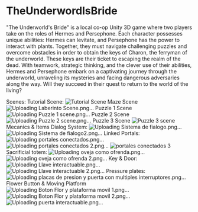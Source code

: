 # TheUnderwordlsBride
"The Underworld's Bride" is a local co-op Unity 3D game where two players take on the roles of Hermes and Persephone.
Each character possesses unique abilities: Hermes can levitate, and Persephone has the power to interact with plants.
Together, they must navigate challenging puzzles and overcome obstacles in order to obtain the keys of Charon, the ferryman of the underworld. 
These keys are their ticket to escaping the realm of the dead. With teamwork, strategic thinking, and the clever use of their abilities, 
Hermes and Persephone embark on a captivating journey through the underworld, 
unraveling its mysteries and facing dangerous adversaries along the way. 
Will they succeed in their quest to return to the world of the living?

Scenes: 
Tutorial Scene:
![Tutorial Scene](https://github.com/LucaValentini25/TheUnderwordlsBride/assets/139935542/f4185ea2-1a5c-445c-9375-78c2f9790f2f)
Maze Scene
![Uploading Laberinto Scene.png…]()
Puzzle 1 Scene
![Uploading Puzzle 1 scene.png…]()
Puzzle 2 Scene
![Uploading Puzzle 2 scene.png…]()
Puzzle 3 Scene
![Puzzle 3 scene](https://github.com/LucaValentini25/TheUnderwordlsBride/assets/139935542/d329f9a9-b60e-4a67-912c-7135a84c1e48)
Mecanics & Items
Dialog System:
![Uploading Sistema de fialogo.png…]()
![Uploading Sistema de fialogo2.png…]()
Linked Portals:
![Uploading portales conectados.png…]()
![Uploading portales conectados 2.png…]()
![portales conectados 3](https://github.com/LucaValentini25/TheUnderwordlsBride/assets/139935542/3828c820-e1e6-4886-b283-73950d09d095)
Sacrificial totem:
![Uploading oveja como ofrenda.png…]()
![Uploading oveja como ofrenda 2.png…]()
Key & Door:
![Uploading Llave interactuable.png…]()
![Uploading Llave interactuable 2.png…]()
Pressure plates:
![Uploading placas de presion y puerta con multiples interruptores.png…]()
Flower Button & Moving Platform
![Uploading Boton Flor y plataforma movil 1.png…]()
![Uploading Boton Flor y plataforma movil 2.png…]()![Uploading puerta interactuable.png…]()

